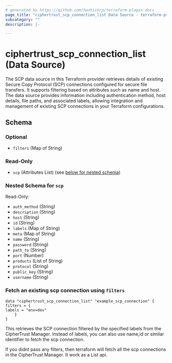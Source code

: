 ```yaml
---
# generated by https://github.com/hashicorp/terraform-plugin-docs
page_title: "ciphertrust_scp_connection_list Data Source - terraform-provider-ciphertrust"
subcategory: ""
description: |-

---
```


# ciphertrust_scp_connection_list (Data Source)

The SCP data source in this Terraform provider retrieves details of existing Secure Copy Protocol (SCP) connections configured for secure file transfers. It supports filtering based on attributes such as name and host. The data source provides information including authentication method, host details, file paths, and associated labels, allowing integration and management of existing SCP connections in your Terraform configurations.

<!-- schema generated by tfplugindocs -->
## Schema

### Optional

- `filters` (Map of String)

### Read-Only

- `scp` (Attributes List) (see [below for nested schema](#nestedatt--scp))

<a id="nestedatt--scp"></a>
### Nested Schema for `scp`

Read-Only:

- `auth_method` (String)
- `description` (String)
- `host` (String)
- `id` (String)
- `labels` (Map of String)
- `meta` (Map of String)
- `name` (String)
- `password` (String)
- `path_to` (String)
- `port` (Number)
- `products` (List of String)
- `protocol` (String)
- `public_key` (String)
- `username` (String)

### Fetch an existing scp connection using `filters`

    data "ciphertrust_scp_connection_list" "example_scp_connection" {
    filters = {
    labels = "env=dev"
        }
    }

This retrieves the SCP connection filtered by the specified labels from the CipherTrust Manager.
Instead of labels, you can also use name,id or similar identifier to fetch the scp connection.

If you didnt pass any filters, then terraform will fetch all the scp connections in the CipherTrust Manager. It work as a List api.
